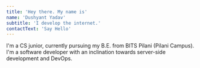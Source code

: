 ```yaml
---
title: 'Hey there. My name is'
name: 'Dushyant Yadav'
subtitle: 'I develop the internet.'
contactText: 'Say Hello'
---
```


I'm a CS junior, currently pursuing my B.E. from BITS Pilani (Pilani Campus). I'm a software developer with an inclination towards server-side development and DevOps.
